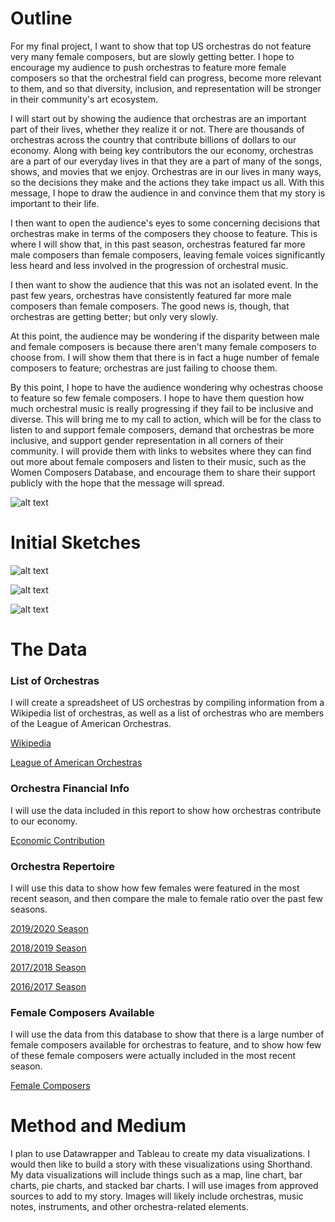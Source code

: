 # Outline
For my final project, I want to show that top US orchestras do not feature very many female composers, but are slowly getting better. I hope to encourage my audience to push orchestras to feature more female composers so that the orchestral field can progress, become more relevant to them, and so that diversity, inclusion, and representation will be stronger in their community's art ecosystem.  

I will start out by showing the audience that orchestras are an important part of their lives, whether they realize it or not. There are thousands of orchestras across the country that contribute billions of dollars to our economy. Along with being key contributors the our economy, orchestras are a part of our everyday lives in that they are a part of many of the songs, shows, and movies that we enjoy. Orchestras are in our lives in many ways, so the decisions they make and the actions they take impact us all. With this message, I hope to draw the audience in and convince them that my story is important to their life.

I then want to open the audience's eyes to some concerning decisions that orchestras make in terms of the composers they choose to feature. This is where I will show that, in this past season, orchestras featured far more male composers than female composers, leaving female voices significantly less heard and less involved in the progression of orchestral music.

I then want to show the audience that this was not an isolated event. In the past few years, orchestras have consistently featured far more male composers than female composers. The good news is, though, that orchestras are  getting better; but only very slowly.

At this point, the audience may be wondering if the disparity between male and female composers is because there aren't many female composers to choose from. I will show them that there is in fact a huge number of female composers to feature; orchestras are just failing to choose them. 

By this point, I hope to have the audience wondering why ochestras choose to feature so few female composers. I hope to have them question how much orchestral music is really progressing if they fail to be inclusive and diverse. This will bring me to my call to action, which will be for the class to listen to and support female composers, demand that orchestras be more inclusive, and support gender representation in all corners of their community. I will provide them with links to websites where they can find out more about female composers and listen to their music, such as the Women Composers Database, and encourage them to share their support publicly with the hope that the message will spread.

![alt text](IMG_0462.jpg)

# Initial Sketches

![alt text](IMG_0467.jpg)

![alt text](IMG_0468.jpg)

![alt text](IMG_0469.jpg)

# The Data
### List of Orchestras
I will create a spreadsheet of US orchestras by compiling information from a Wikipedia list of orchestras, as well as a list of orchestras who are members of the League of American Orchestras.

[Wikipedia](https://en.wikipedia.org/wiki/List_of_symphony_orchestras_in_the_United_States)

[League of American Orchestras](https://americanorchestras-fontevacustomer.force.com/s/searchdirectory?id=a3I0b000003TXsm)

### Orchestra Financial Info
I will use the data included in this report to show how orchestras contribute to our economy.

[Economic Contribution](https://www.arts.gov/sites/default/files/Research-Art-Works-League.pdf)

### Orchestra Repertoire
I will use this data to show how few females were featured in the most recent season, and then compare the male to female ratio over the past few seasons.

[2019/2020 Season](https://wophil.org/2019-2020-season-follow-up/)

[2018/2019 Season](https://wophil.org/2018-19-season-by-the-numbers/)

[2017/2018 Season](https://wophil.org/2017-18-season-by-the-numbers/?doing_wp_cron=1581194906.7084059715270996093750)

[2016/2017 Season](https://wophil.org/works-by-women-in-the-2016-2017-season/?doing_wp_cron=1581194961.8673739433288574218750)


### Female Composers Available
I will use the data from this database to show that there is a large number of female composers available for orchestras to feature, and to show how few of these female composers were actually included in the most recent season.

[Female Composers](https://www.composerdiversity.com/)

# Method and Medium

I plan to use Datawrapper and Tableau to create my data visualizations. I would then like to build a story with these visualizations using Shorthand. My data visualizations will include things such as a map, line chart, bar charts, pie charts, and stacked bar charts. I will use images from approved sources to add to my story. Images will likely include orchestras, music notes, instruments, and other orchestra-related elements.
